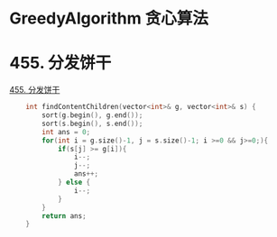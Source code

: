 # GreedyAlgorithm 贪心算法

# 455. 分发饼干

[455. 分发饼干](https://leetcode.cn/problems/assign-cookies)

```C++
    int findContentChildren(vector<int>& g, vector<int>& s) {
        sort(g.begin(), g.end());
        sort(s.begin(), s.end());
        int ans = 0;
        for(int i = g.size()-1, j = s.size()-1; i >=0 && j>=0;){
            if(s[j] >= g[i]){
                i--;
                j--;
                ans++;
            } else {
                i--;
            }
        }
        return ans;
    }
```